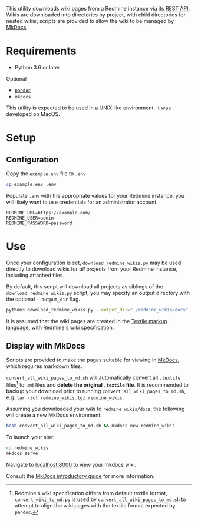This utility downloads wiki pages from a Redmine instance via its [REST API](https://www.redmine.org/projects/redmine/wiki/rest_api). Wikis are downloaded into directories by project, with child directories for nested wikis; scripts are provided to allow the wiki to be managed by [MkDocs](https://www.mkdocs.org/).

# Requirements

* Python 3.6 or later

Optional
* [`pandoc`](https://pandoc.org/installing.html)
* `mkdocs`


This utility is expected to be used in a UNIX like environment. It was developed on MacOS.

# Setup

## Configuration

Copy the `example.env` file to `.env`

``` sh
cp example.env .env
```

Populate `.env` with the appropriate values for your Redmine instance, you will likely want to use credentials for an administrator account.

```
REDMINE_URL=https://example.com/
REDMINE_USER=admin
REDMINE_PASSWORD=password
```

# Use
Once your configuration is set, `download_redmine_wikis.py` may be used directly to download wikis for *all* projects from your Redmine instance, including attached files.

By default, this script will download all projects as siblings of the `download_redmine_wikis.py` script, you may specify an output directory with the optional `--output_dir` flag.

``` sh
python3 download_redmine_wikis.py --output_dir="./redmine_wikis/docs" | tee redmine_download.log
```

It is assumed that the wiki pages are created in the [Textile markup language](https://textile-lang.com/), with [Redmine's wiki specification](https://www.redmine.org/projects/redmine/wiki/RedmineTextFormattingTextile).

## Display with MkDocs

Scripts are provided to make the pages suitable for viewing in [MkDocs](https://www.mkdocs.org/), which requires markdown files.

`convert_all_wiki_pages_to_md.sh` will automatically convert all `.textile` files[^1] to `.md` files and **delete the original `.textile` file**. It is recommended to backup your download prior to running `convert_all_wiki_pages_to_md.sh`, e.g. `tar -zcf redmine_wikis.tgz redmine_wikis`.

Assuming you downloaded your wiki to `redmine_wikis/docs`, the following will create a new MkDocs environment:

``` sh
bash convert_all_wiki_pages_to_md.sh && mkdocs new redmine_wikis
```

To launch your site:

``` sh
cd redmine_wikis
mkdocs serve
```

Navigate to [localhost:8000](http://localhost:8000) to view your mkdocs wiki.

Consult the [MkDocs introductory guide](https://www.mkdocs.org/getting-started/) for more information.

[^1]: Redmine's wiki specification differs from default textile format, `convert_wiki_to_md.py` is used by `convert_all_wiki_pages_to_md.sh` to attempt to align the wiki pages with the textile format expected by `pandoc`.
